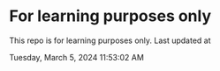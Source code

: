 # For learning purposes only
This repo is for learning purposes only.
Last updated at

Tuesday, March 5, 2024 11:53:02 AM

